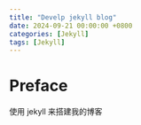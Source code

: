 ```yaml
---
title: "Develp jekyll blog"
date: 2024-09-21 00:00:00 +0800
categories: [Jekyll]
tags: [Jekyll]
---
```

# Preface
使用 jekyll 来搭建我的博客
